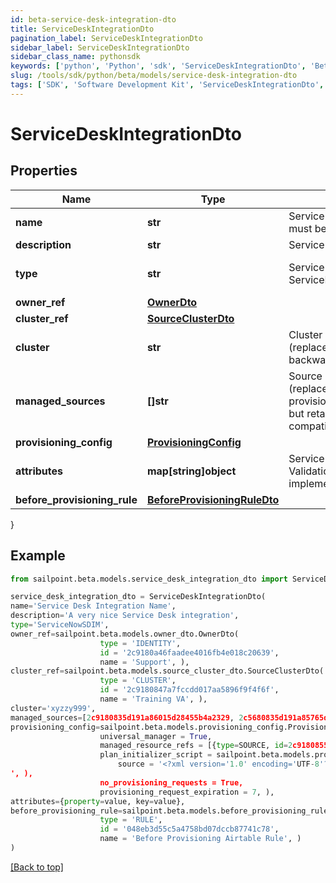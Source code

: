 ```yaml
---
id: beta-service-desk-integration-dto
title: ServiceDeskIntegrationDto
pagination_label: ServiceDeskIntegrationDto
sidebar_label: ServiceDeskIntegrationDto
sidebar_class_name: pythonsdk
keywords: ['python', 'Python', 'sdk', 'ServiceDeskIntegrationDto', 'BetaServiceDeskIntegrationDto'] 
slug: /tools/sdk/python/beta/models/service-desk-integration-dto
tags: ['SDK', 'Software Development Kit', 'ServiceDeskIntegrationDto', 'BetaServiceDeskIntegrationDto']
---
```


# ServiceDeskIntegrationDto


## Properties

Name | Type | Description | Notes
------------ | ------------- | ------------- | -------------
**name** | **str** | Service Desk integration's name. The name must be unique. | [required]
**description** | **str** | Service Desk integration's description. | [required]
**type** | **str** | Service Desk integration types:  - ServiceNowSDIM - ServiceNow  | [required][default to 'ServiceNowSDIM']
**owner_ref** | [**OwnerDto**](owner-dto) |  | [optional] 
**cluster_ref** | [**SourceClusterDto**](source-cluster-dto) |  | [optional] 
**cluster** | **str** | Cluster ID for the Service Desk integration (replaced by clusterRef, retained for backward compatibility). | [optional] 
**managed_sources** | **[]str** | Source IDs for the Service Desk integration (replaced by provisioningConfig.managedSResourceRefs, but retained here for backward compatibility). | [optional] 
**provisioning_config** | [**ProvisioningConfig**](provisioning-config) |  | [optional] 
**attributes** | **map[string]object** | Service Desk integration's attributes. Validation constraints enforced by the implementation. | [required]
**before_provisioning_rule** | [**BeforeProvisioningRuleDto**](before-provisioning-rule-dto) |  | [optional] 
}

## Example

```python
from sailpoint.beta.models.service_desk_integration_dto import ServiceDeskIntegrationDto

service_desk_integration_dto = ServiceDeskIntegrationDto(
name='Service Desk Integration Name',
description='A very nice Service Desk integration',
type='ServiceNowSDIM',
owner_ref=sailpoint.beta.models.owner_dto.OwnerDto(
                    type = 'IDENTITY', 
                    id = '2c9180a46faadee4016fb4e018c20639', 
                    name = 'Support', ),
cluster_ref=sailpoint.beta.models.source_cluster_dto.SourceClusterDto(
                    type = 'CLUSTER', 
                    id = '2c9180847a7fccdd017aa5896f9f4f6f', 
                    name = 'Training VA', ),
cluster='xyzzy999',
managed_sources=[2c9180835d191a86015d28455b4a2329, 2c5680835d191a85765d28455b4a9823],
provisioning_config=sailpoint.beta.models.provisioning_config.ProvisioningConfig(
                    universal_manager = True, 
                    managed_resource_refs = [{type=SOURCE, id=2c9180855d191c59015d291ceb051111, name=My Source 1}, {type=SOURCE, id=2c9180855d191c59015d291ceb052222, name=My Source 2}], 
                    plan_initializer_script = sailpoint.beta.models.provisioning_config_plan_initializer_script.ProvisioningConfig_planInitializerScript(
                        source = '<?xml version='1.0' encoding='UTF-8'?>\r\n<!DOCTYPE Rule PUBLIC \"sailpoint.dtd\" \"sailpoint.dtd\">\r\n<Rule name=\"Example Rule\" type=\"BeforeProvisioning\">\r\n  <Description>Before Provisioning Rule which changes disables and enables to a modify.</Description>\r\n  <Source><![CDATA[\r\nimport sailpoint.object.*;\r\nimport sailpoint.object.ProvisioningPlan.AccountRequest;\r\nimport sailpoint.object.ProvisioningPlan.AccountRequest.Operation;\r\nimport sailpoint.object.ProvisioningPlan.AttributeRequest;\r\nimport sailpoint.object.ProvisioningPlan;\r\nimport sailpoint.object.ProvisioningPlan.Operation;\r\n\r\nfor ( AccountRequest accountRequest : plan.getAccountRequests() ) {\r\n  if ( accountRequest.getOp().equals( ProvisioningPlan.ObjectOperation.Disable ) ) {\r\n    accountRequest.setOp( ProvisioningPlan.ObjectOperation.Modify );\r\n  }\r\n  if ( accountRequest.getOp().equals( ProvisioningPlan.ObjectOperation.Enable ) ) {\r\n    accountRequest.setOp( ProvisioningPlan.ObjectOperation.Modify );\r\n  }\r\n}\r\n\r\n  ]]></Source>
', ), 
                    no_provisioning_requests = True, 
                    provisioning_request_expiration = 7, ),
attributes={property=value, key=value},
before_provisioning_rule=sailpoint.beta.models.before_provisioning_rule_dto.BeforeProvisioningRuleDto(
                    type = 'RULE', 
                    id = '048eb3d55c5a4758bd07dccb87741c78', 
                    name = 'Before Provisioning Airtable Rule', )
)

```
[[Back to top]](#) 

